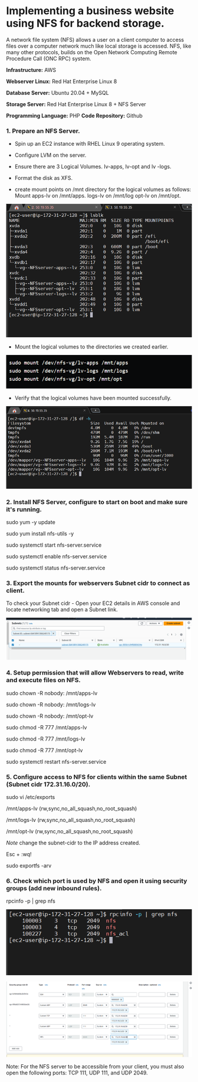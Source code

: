 # Implementing a business website using NFS for backend storage.

A network file system (NFS) allows a user on a client computer to access files over a computer network much like local storage is accessed. NFS, like many other protocols, builds on the Open Network Computing Remote Procedure Call (ONC RPC) system.

**Infrastructure:** AWS 

**Webserver Linux:** Red Hat Enterprise Linux 8 

**Database Server:** Ubuntu 20.04 + MySQL 

**Storage Server:** Red Hat Enterprise Linux 8 + NFS Server 

**Programming Language:** PHP
**Code Repository:** Github

### 1. Prepare an NFS Server.

* Spin up an EC2 instance with RHEL Linux 9 operating system.

* Configure LVM on the server.

* Ensure there are 3 Logical Volumes. Iv-apps, lv-opt and lv -logs.

* Format the disk as XFS.

* create mount points on /mnt directory for the logical volumes as follows: Mount apps-lv on /mnt/apps. logs-lv on /mnt/log opt-lv on /mnt/opt.

![alt text](<Images/Screenshot 2024-05-03 090111.png>)

* Mount the logical volumes to the directories we created earlier.

![alt text](<Images/Screenshot 2024-05-03 171915.png>)

* Verify that the logical volumes have been mounted successfully.

![alt text](<Images/Screenshot 2024-05-03 172143.png>)

### 2. Install NFS Server, configure to start on boot and make sure it's running.

sudo yum -y update 

sudo yum install nfs-utils -y 

sudo systemctl start nfs-server.service 

sudo systemctl enable nfs-server.service 

sudo systemctl status nfs-server.service

### 3. Export the mounts for webservers Subnet cidr to connect as client.

To check your Subnet cidr - Open your EC2 details in AWS console and locate networking tab and open a Subnet link.

![alt text](<Images/Screenshot 2024-05-03 095958.png>)

### 4. Setup permission that will allow Webservers to read, write and execute files on NFS.

sudo chown -R nobody: /mnt/apps-lv 

sudo chown -R nobody: /mnt/logs-lv 

sudo chown -R nobody: /mnt/opt-lv

sudo chmod -R 777 /mnt/apps-lv 

sudo chmod -R 777 /mnt/logs-lv 

sudo chmod -R 777 /mnt/opt-lv

sudo systemctl restart nfs-server.service

### 5. Configure access to NFS for clients within the same Subnet (Subnet cidr 172.31.16.0/20).

sudo vi /etc/exports

/mnt/apps-lv <Subnet-CIDR>(rw,sync,no_all_squash,no_root_squash) 

/mnt/logs-lv <Subnet-CIDR>(rw,sync,no_all_squash,no_root_squash) 

/mnt/opt-lv <Subnet-CIDR>(rw,sync,no_all_squash,no_root_squash)

*Note* change the subnet-cidr to the IP address created.

Esc + :wq!

sudo exportfs -arv

### 6. Check which port is used by NFS and open it using security groups (add new inbound rules).

rpcinfo -p | grep nfs

![alt text](<Images/Screenshot 2024-05-03 115429.png>)

![alt text](<Images/Screenshot 2024-05-03 114534.png>)

Note: For the NFS server to be accessible from your client, you must also open the following ports: TCP 111, UDP 111, and UDP 2049.